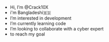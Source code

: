 - Hi, I’m @Crack10X
- i'm Bangladeshi🇧🇩
- I’m interested in development
- I’m currently learning code
- I’m looking to collaborate with a cyber expert
- to reach my goal
<!---
Crack10X/Crack10X is a ✨ special ✨ repository because its `README.md` (this file) appears on your GitHub profile.
You can click the Preview link to take a look at your changes.
--->
